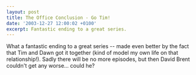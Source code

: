 ```yaml
---
layout: post
title: The Office Conclusion - Go Tim!
date: '2003-12-27 12:00:02 +0100'
excerpt: Fantastic ending to a great series.
---
```

What a fantastic ending to a great series -- made even better by the fact that Tim and Dawn got it together (kind of model my own life on that relationship!). Sadly there will be no more episodes, but then David Brent couldn't get any worse... could he?